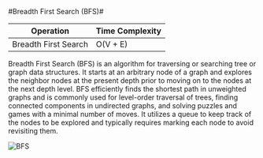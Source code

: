 #Breadth First Search (BFS)#

| Operation	|Time Complexity|
|-----------|---------------|
|Breadth First Search|O(V + E)|


Breadth First Search (BFS) is an algorithm for traversing or searching tree or graph data structures. It starts at an arbitrary node of a graph and explores the neighbor nodes at the present depth prior to moving on to the nodes at the next depth level. BFS efficiently finds the shortest path in unweighted graphs and is commonly used for level-order traversal of trees, finding connected components in undirected graphs, and solving puzzles and games with a minimal number of moves. It utilizes a queue to keep track of the nodes to be explored and typically requires marking each node to avoid revisiting them. 


![BFS](https://github.com/neskor-b/Algoritms-and-data-structure/assets/89013557/92b63f75-2286-4f70-8623-421a2ad8938d)
